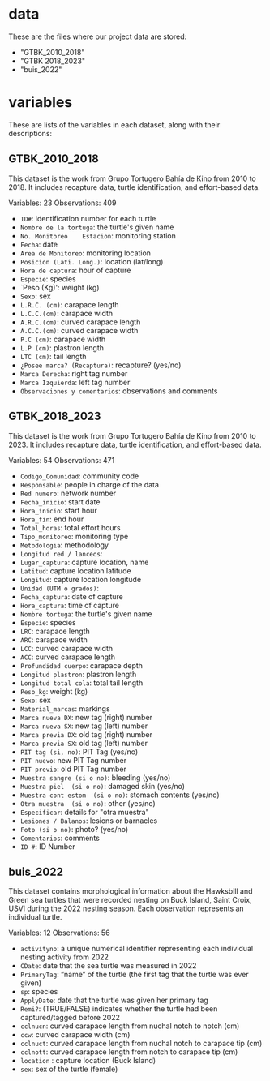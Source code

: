 # data

These are the files where our project data are stored:

- "GTBK_2010_2018"
- "GTBK 2018_2023"
- "buis_2022"

# variables

These are lists of the variables in each dataset, along with their descriptions:

## GTBK_2010_2018
This dataset is the work from Grupo Tortugero Bahía de Kino from 2010 to 2018. It includes recapture data, turtle identification, and effort-based data. 

Variables: 23
Observations: 409

- `ID#`: identification number for each turtle
- `Nombre de la tortuga`: the turtle's given name 
- `No. Monitoreo	Estacion`: monitoring station	
- `Fecha`: date
- `Area de Monitoreo`: monitoring location
- `Posicion (Lati. Long.)`: location (lat/long)	
- `Hora de captura`: hour of capture 
- `Especie`: species	
- `Peso (Kg)': weight (kg)	
- `Sexo`: sex	
- `L.R.C. (cm)`: carapace length 	
- `L.C.C.(cm)`: carapace width	
- `A.R.C.(cm)`: curved carapace length	
- `A.C.C.(cm)`: curved carapace width 	
- `P.C (cm)`: carapace width	
- `L.P (cm)`: plastron length	
- `LTC (cm)`: tail length 	
- `¿Posee marca? (Recaptura)`: recapture? (yes/no)
- `Marca Derecha`: right tag number
- `Marca Izquierda`: left tag number
- `Observaciones y comentarios`: observations and comments 


## GTBK_2018_2023
This dataset is the work from Grupo Tortugero Bahía de Kino from 2010 to 2023. It includes recapture data, turtle identification, and effort-based data. 

Variables: 54
Observations: 471

- `Codigo_Comunidad`: community code	
- `Responsable`: people in charge of the data	
- `Red numero`: network number 	
- `Fecha_inicio`: start date	
- `Hora_inicio`: start hour	
- `Hora_fin`: end hour	
- `Total_horas`: total effort hours 
- `Tipo_monitoreo`: monitoring type 
- `Metodologia`: methodology
- `Longitud red / lanceos`: 
- `Lugar_captura`: capture location, name	
- `Latitud`: capture location latitude 	
- `Longitud`: capture location longitude	
- `Unidad (UTM o grados)`:	
- `Fecha_captura`: date of capture
- `Hora_captura`: time of capture
- `Nombre tortuga`: the turtle's given name	
- `Especie`: species	
- `LRC`: carapace length	
- `ARC`: carapace width	
- `LCC`: curved carapace width
- `ACC`: curved carapace length	
- `Profundidad cuerpo`: carapace depth	
- `Longitud plastron`: plastron length
- `Longitud total cola`: total tail length 
- `Peso_kg`: weight (kg)	
- `Sexo`: sex
- `Material_marcas`: markings	
- `Marca nueva DX`: new tag (right)	number
- `Marca nueva SX`: new tag (left) number
- `Marca previa DX`: old tag (right) number
- `Marca previa SX`: old tag (left) number
- `PIT tag (si, no)`: PIT Tag (yes/no)	
- `PIT nuevo`: new PIT Tag number 
- `PIT previo`: old PIT Tag number
- `Muestra sangre (si o no)`: bleeding (yes/no)
- `Muestra piel  (si o no)`: damaged skin (yes/no)
- `Muestra cont estom  (si o no)`: stomach contents (yes/no)	
- `Otra muestra  (si o no)`: other (yes/no)
- `Especificar`: details for "otra muestra"
- `Lesiones / Balanos`: lesions or barnacles	
- `Foto (si o no)`: photo? (yes/no)	
- `Comentarios`: comments	
- `ID #`: ID Number	

## buis_2022
This dataset contains morphological information about the Hawksbill and Green sea turtles that were recorded nesting on Buck Island, Saint Croix, USVI during the 2022 nesting season. Each observation represents an individual turtle.

Variables: 12
Observations: 56

- `activityno`: a unique numerical identifier representing each individual nesting activity from 2022
- `CDate`: date that the sea turtle was measured in 2022
- `PrimaryTag`: “name” of the turtle (the first tag that the turtle was ever given)
- `sp`: species
- `ApplyDate`: date that the turtle was given her primary tag
- `Remi?`: (TRUE/FALSE) indicates whether the turtle had been captured/tagged before 2022
- `cclnucn`: curved carapace length from nuchal notch to notch (cm)
- `ccw`: curved carapace width (cm)
- `cclnuct`: curved carapace length from nuchal notch to carapace tip (cm)
- `cclnott`: curved carapace length from notch to carapace tip (cm)
- `location` : capture location (Buck Island)
- `sex`: sex of the turtle (female)



